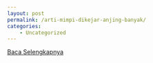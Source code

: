 ```yaml
---
layout: post
permalink: /arti-mimpi-dikejar-anjing-banyak/
categories:
    - Uncategorized
---
```


[Baca Selengkapnya](/01)
